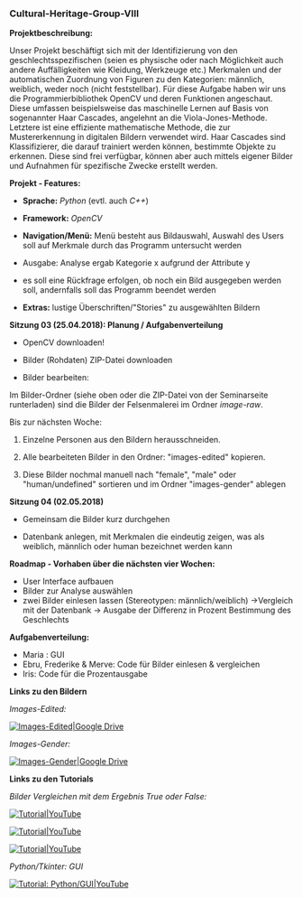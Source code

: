 ### Cultural-Heritage-Group-VIII

**Projektbeschreibung:**

Unser Projekt beschäftigt sich mit der Identifizierung von den geschlechtsspezifischen 
(seien es physische oder nach Möglichkeit auch andere Auffälligkeiten wie Kleidung, Werkzeuge etc.)
Merkmalen und der automatischen Zuordnung von Figuren zu den Kategorien: männlich, weiblich, weder noch (nicht feststellbar).
Für diese Aufgabe haben wir uns die Programmierbibliothek OpenCV und deren Funktionen angeschaut. 
Diese umfassen beispielsweise das maschinelle Lernen auf Basis von sogenannter Haar Cascades, angelehnt an die Viola-Jones-Methode. 
Letztere ist eine effiziente mathematische
Methode, die zur Mustererkennung in digitalen Bildern verwendet wird. Haar Cascades sind
Klassifizierer, die darauf trainiert werden können, bestimmte Objekte zu erkennen.
Diese sind frei verfügbar, können aber auch mittels eigener Bilder und Aufnahmen für spezifische Zwecke erstellt werden.

**Projekt - Features:**

- **Sprache:** *Python* (evtl. auch *C++*)

- **Framework:** *OpenCV*

- **Navigation/Menü:** Menü besteht aus Bildauswahl, Auswahl des Users soll auf Merkmale durch das Programm untersucht werden 

- Ausgabe: Analyse ergab Kategorie x aufgrund der Attribute y

- es soll eine Rückfrage erfolgen, ob noch ein Bild ausgegeben werden soll, andernfalls soll das Programm beendet werden

 - **Extras:** lustige Überschriften/"Stories" zu ausgewählten Bildern


**Sitzung 03 (25.04.2018): Planung / Aufgabenverteilung**

- OpenCV downloaden!

- Bilder (Rohdaten) ZIP-Datei downloaden

- Bilder bearbeiten: 

Im Bilder-Ordner (siehe oben oder die ZIP-Datei von der Seminarseite runterladen) sind die Bilder der Felsenmalerei im Ordner *image-raw*.

Bis zur nächsten Woche:
1. Einzelne Personen aus den Bildern herausschneiden.

2. Alle bearbeiteten Bilder in den Ordner: "images-edited" kopieren.

3. Diese Bilder nochmal manuell nach "female", "male" oder "human/undefined" sortieren und im Ordner "images-gender" ablegen


**Sitzung 04 (02.05.2018)**

- Gemeinsam die Bilder kurz durchgehen 

- Datenbank anlegen, mit Merkmalen die eindeutig zeigen, was als weiblich, männlich oder human bezeichnet werden kann


**Roadmap - Vorhaben über die nächsten vier Wochen:**

 - User Interface aufbauen 
 - Bilder zur Analyse auswählen
 - zwei Bilder einlesen lassen (Stereotypen: männlich/weiblich) ->Vergleich mit der Datenbank -> Ausgabe der Differenz in Prozent Bestimmung des Geschlechts 


**Aufgabenverteilung:**

- Maria : GUI
- Ebru, Frederike & Merve: Code für Bilder einlesen & vergleichen
- Iris: Code für die Prozentausgabe


**Links zu den Bildern**

*Images-Edited:*
 
 [![Images-Edited|Google Drive](https://image.ibb.co/eRFVon/google_drive_logo.jpg)](https://drive.google.com/open?id=1KkN06yyineu1V6Q8mkar38t0XHAABS8t)

*Images-Gender:*

[![Images-Gender|Google Drive](https://image.ibb.co/eRFVon/google_drive_logo.jpg)](https://drive.google.com/open?id=1yHSwLRjFWr03dvh_SYK67EFnmbd90YbN)


**Links zu den Tutorials**

*Bilder Vergleichen mit dem Ergebnis True oder False:*

[![Tutorial|YouTube](https://cdn.iconscout.com/public/images/icon/free/png-128/youtube-logo-social-media-3f4643d91d60144c-128x128.png)](https://www.youtube.com/watch?v=T5pRlIbr6gg)

[![Tutorial|YouTube](https://cdn.iconscout.com/public/images/icon/free/png-128/youtube-logo-social-media-3f4643d91d60144c-128x128.png)](https://www.youtube.com/watch?v=LNzC4NYYWdg)

[![Tutorial|YouTube](https://cdn.iconscout.com/public/images/icon/free/png-128/youtube-logo-social-media-3f4643d91d60144c-128x128.png)](https://www.youtube.com/watch?v=KDxLJ6GrSwI)


*Python/Tkinter: GUI*

[![Tutorial: Python/GUI|YouTube](https://cdn.iconscout.com/public/images/icon/free/png-128/youtube-logo-social-media-3f4643d91d60144c-128x128.png)](https://www.youtube.com/watch?v=RJB1Ek2Ko_Y)










